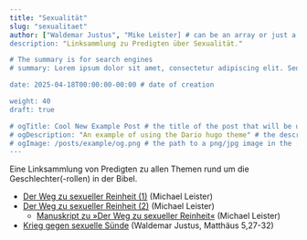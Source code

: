 ```yaml
---
title: "Sexualität"
slug: "sexualitaet"
author: ["Waldemar Justus", "Mike Leister] # can be an array or just a string
description: "Linksammlung zu Predigten über Sexualität."

# The summary is for search engines
# summary: Lorem ipsum dolor sit amet, consectetur adipiscing elit. Sed neque elit, tristique placerat feugiat ac, facilisis vitae arcu. Proin eget egestas augue. Praesent ut sem nec arcu pellentesque aliquet. Duis dapibus diam vel metus tempus vulputate.

date: 2025-04-18T00:00:00-00:00 # date of creation

weight: 40
draft: true

# ogTitle: Cool New Example Post # the title of the post that will be used in the open graph meta tags
# ogDescription: "An example of using the Dario hugo theme" # the description of the post that will be used in the open graph meta tags
# ogImage: /posts/example/og.png # the path to a png/jpg image in the ./posts/example directory to use as the open graph image
---
```


Eine Linksammlung von Predigten zu allen Themen rund um die Geschlechter(-rollen) in der Bibel.


- [Der Weg zu sexueller Reinheit (1)](https://www.bibelgemeinde.de/app/download/11102086493/2015+05+14+-+Mike+Leister+-+Der+Weg+zu+sexueller+Reinheit%2C+Teil+1.mp3?t=1715593737) (Michael Leister)
- [Der Weg zu sexueller Reinheit (2)](https://www.bibelgemeinde.de/app/download/11102086593/2015+05+14+-+Mike+Leister+-+Der+Weg+zu+sexueller+Reinheit%2C+Teil+2.mp3?t=1715593737) (Michael Leister)
  - [Manuskript zu »Der Weg zu sexueller Reinheit«](https://www.bibelgemeinde.de/app/download/11102086693/MKL+-+Sexuelle+Reinheit+-+v06.pdf?t=1715593737) (Michael Leister)
- [Krieg gegen sexuelle Sünde](https://cgem.de/sermon/krieg-gegen-sexuelle-suende/) (Waldemar Justus, Matthäus 5,27-32)